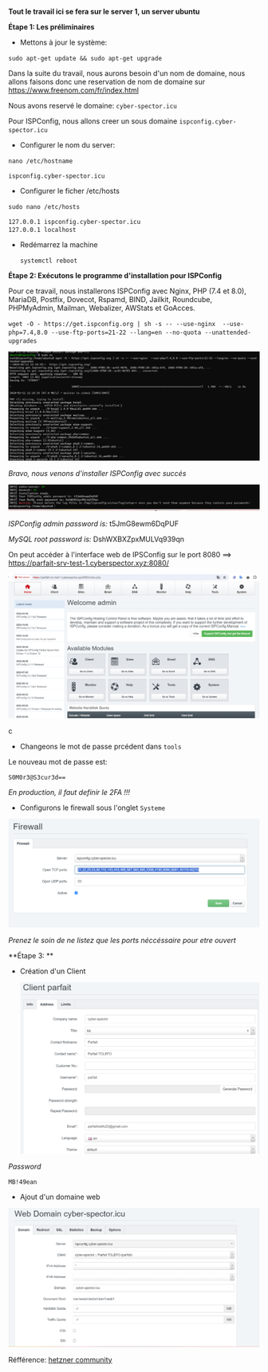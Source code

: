 **Tout le travail ici se fera sur le server 1, un server ubuntu**


**Étape 1: Les préliminaires**

- Mettons à jour le système:

`sudo apt-get update && sudo apt-get upgrade`

Dans la suite du travail, nous aurons besoin d'un nom de domaine, nous allons faisons donc une reservation de nom de domaine sur
https://www.freenom.com/fr/index.html

Nous avons reservé le domaine: `cyber-spector.icu`

Pour ISPConfig, nous allons creer un sous domaine `ispconfig.cyber-spector.icu`

- Configurer le nom du server:

`nano /etc/hostname`

    ispconfig.cyber-spector.icu

- Configurer le ficher /etc/hosts

`sudo nano /etc/hosts`

    127.0.0.1 ispconfig.cyber-spector.icu
    127.0.0.1 localhost

- Redémarrez la machine

    `systemctl reboot`

**Étape 2: Exécutons le programme d'installation pour ISPConfig** 

Pour ce travail, nous installerons ISPConfig avec Nginx, PHP (7.4 et 8.0), MariaDB, Postfix, Dovecot, Rspamd, BIND, Jailkit, Roundcube, PHPMyAdmin, Mailman, Webalizer, AWStats et GoAcces.

`wget -O - https://get.ispconfig.org | sh -s -- --use-nginx  --use-php=7.4,8.0 --use-ftp-ports=21-22 --lang=en --no-quota --unattended-upgrades`

![alt text](image.png)


_Bravo, nous venons d'installer ISPConfig avec succés_

![alt text](image-1.png)

 _ISPConfig admin password is:_ 
    t5JmG8ewm6DqPUF

 _MySQL root password is:_ 
    DshWXBXZpxMULVq939qn

On peut accéder à l'interface web de IPSConfig sur le port 8080 ==> https://parfait-srv-test-1.cyberspector.xyz:8080/

![alt text](image-2.png)

c
- Changeons le mot de passe prcédent dans `tools`

Le nouveau mot de passe est: 
    
    S0M0r3@S3cur3d==

_En production, il faut definir le 2FA !!!_

- Configurons le firewall sous l'onglet `Systeme`

![alt text](image-3.png)

_Prenez le soin de ne listez que les ports néccéssaire pour etre ouvert_



**Étape 3: ** 

- Création d'un Client

    ![Création de client](image-13.png)

_Password_

    MB!49ean


- Ajout d'un domaine web

![Ajout de doamine](image-14.png)







Réfférence: [hetzner community](https://community.hetzner.com/tutorials/how-to-install-ispconfig-on-ubuntu-20-04-lts)


